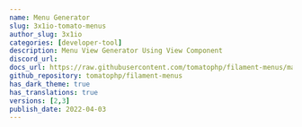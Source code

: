 ```yaml
---
name: Menu Generator
slug: 3x1io-tomato-menus
author_slug: 3x1io
categories: [developer-tool]
description: Menu View Generator Using View Component
discord_url: 
docs_url: https://raw.githubusercontent.com/tomatophp/filament-menus/master/README.md
github_repository: tomatophp/filament-menus
has_dark_theme: true
has_translations: true
versions: [2,3]
publish_date: 2022-04-03
---
```

